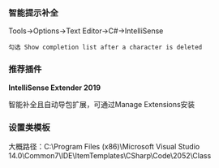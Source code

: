 
### 智能提示补全 ###

 Tools->Options->Text Editor->C#->IntelliSense 

	勾选 Show completion list after a character is deleted

### 推荐插件 ###

 **IntelliSense Extender 2019** 

  智能补全且自动导包扩展，可通过Manage Extensions安装

### 设置类模板 ###

大概路径：C:\Program Files (x86)\Microsoft Visual Studio 14.0\Common7\IDE\ItemTemplates\CSharp\Code\2052\Class